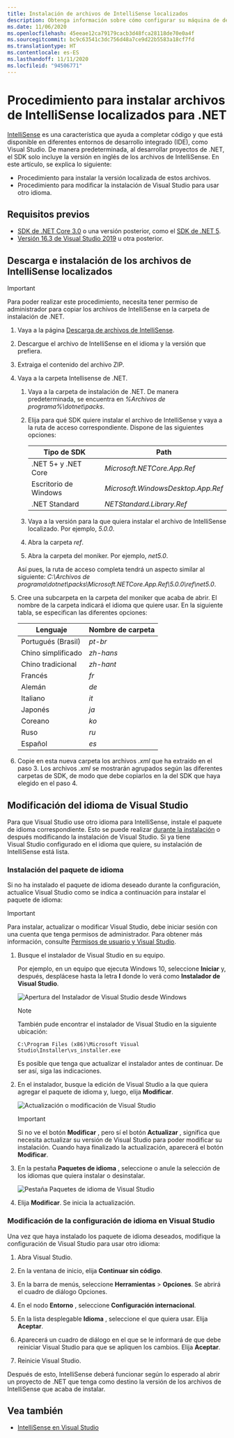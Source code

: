 ```yaml
---
title: Instalación de archivos de IntelliSense localizados
description: Obtenga información sobre cómo configurar su máquina de desarrollo con el fin de usar archivos de IntelliSense localizados para los proyectos de .NET 5+ (incluido .NET Core) en Visual Studio.
ms.date: 11/06/2020
ms.openlocfilehash: 45eeae12ca79179cacb3d48fca28118de70e0a4f
ms.sourcegitcommit: bc9c63541c3dc756d48a7ce9d22b5583a18cf7fd
ms.translationtype: HT
ms.contentlocale: es-ES
ms.lasthandoff: 11/11/2020
ms.locfileid: "94506771"
---
```

# <a name="how-to-install-localized-intellisense-files-for-net"></a>Procedimiento para instalar archivos de IntelliSense localizados para .NET

[IntelliSense](/visualstudio/ide/using-intellisense) es una característica que ayuda a completar código y que está disponible en diferentes entornos de desarrollo integrado (IDE), como Visual Studio. De manera predeterminada, al desarrollar proyectos de .NET, el SDK solo incluye la versión en inglés de los archivos de IntelliSense. En este artículo, se explica lo siguiente:

- Procedimiento para instalar la versión localizada de estos archivos.
- Procedimiento para modificar la instalación de Visual Studio para usar otro idioma.

## <a name="prerequisites"></a>Requisitos previos

- [SDK de .NET Core 3.0](https://dotnet.microsoft.com/download/dotnet-core) o una versión posterior, como el [SDK de .NET 5](https://dotnet.microsoft.com/download/dotnet/5.0).
- [Versión 16.3 de Visual Studio 2019](https://visualstudio.microsoft.com/downloads/?utm_medium=microsoft&utm_source=docs.microsoft.com&utm_campaign=inline+link&utm_content=download+vs2019) u otra posterior.

## <a name="download-and-install-the-localized-intellisense-files"></a>Descarga e instalación de los archivos de IntelliSense localizados

> [!IMPORTANT]
> Para poder realizar este procedimiento, necesita tener permiso de administrador para copiar los archivos de IntelliSense en la carpeta de instalación de .NET.

1. Vaya a la página [Descarga de archivos de IntelliSense](https://dotnet.microsoft.com/download/intellisense).

1. Descargue el archivo de IntelliSense en el idioma y la versión que prefiera.

1. Extraiga el contenido del archivo ZIP.

1. Vaya a la carpeta Intellisense de .NET.

   1. Vaya a la carpeta de instalación de .NET. De manera predeterminada, se encuentra en *%Archivos de programa%\dotnet\packs*.
   1. Elija para qué SDK quiere instalar el archivo de IntelliSense y vaya a la ruta de acceso correspondiente. Dispone de las siguientes opciones:

      | Tipo de SDK              | Path                               |
      |-----------------------|------------------------------------|
      | .NET 5+ y .NET Core | *Microsoft.NETCore.App.Ref*        |
      | Escritorio de Windows       | *Microsoft.WindowsDesktop.App.Ref* |
      | .NET Standard         | *NETStandard.Library.Ref*          |

   1. Vaya a la versión para la que quiera instalar el archivo de IntelliSense localizado. Por ejemplo, *5.0.0*.
   1. Abra la carpeta *ref*.
   1. Abra la carpeta del moniker. Por ejemplo, *net5.0*.

   Así pues, la ruta de acceso completa tendrá un aspecto similar al siguiente: *C:\Archivos de programa\dotnet\packs\Microsoft.NETCore.App.Ref\5.0.0\ref\net5.0*.

1. Cree una subcarpeta en la carpeta del moniker que acaba de abrir. El nombre de la carpeta indicará el idioma que quiere usar. En la siguiente tabla, se especifican las diferentes opciones:

   | Lenguaje              | Nombre de carpeta |
   | --------------------- | ----------- |
   | Portugués (Brasil)  | *pt-br*     |
   | Chino simplificado  | *zh-hans*   |
   | Chino tradicional | *zh-hant*   |
   | Francés                | *fr*        |
   | Alemán                | *de*        |
   | Italiano               | *it*        |
   | Japonés              | *ja*        |
   | Coreano                | *ko*        |
   | Ruso               | *ru*        |
   | Español               | *es*        |

1. Copie en esta nueva carpeta los archivos *.xml* que ha extraído en el paso 3. Los archivos *.xml* se mostrarán agrupados según las diferentes carpetas de SDK, de modo que debe copiarlos en la del SDK que haya elegido en el paso 4.

## <a name="modify-visual-studio-language"></a>Modificación del idioma de Visual Studio

Para que Visual Studio use otro idioma para IntelliSense, instale el paquete de idioma correspondiente. Esto se puede realizar [durante la instalación](/visualstudio/install/install-visual-studio#step-6---install-language-packs-optional) o después modificando la instalación de Visual Studio. Si ya tiene Visual Studio configurado en el idioma que quiere, su instalación de IntelliSense está lista.

### <a name="install-the-language-pack"></a>Instalación del paquete de idioma

Si no ha instalado el paquete de idioma deseado durante la configuración, actualice Visual Studio como se indica a continuación para instalar el paquete de idioma:

> [!IMPORTANT]
> Para instalar, actualizar o modificar Visual Studio, debe iniciar sesión con una cuenta que tenga permisos de administrador. Para obtener más información, consulte [Permisos de usuario y Visual Studio](/visualstudio/ide/user-permissions-and-visual-studio).

1. Busque el instalador de Visual Studio en su equipo.

   Por ejemplo, en un equipo que ejecuta Windows 10, seleccione **Iniciar** y, después, desplácese hasta la letra **I** donde lo verá como **Instalador de Visual Studio**.

   ![Apertura del Instalador de Visual Studio desde Windows](./media/localized-intellisense/vs-installer-windows-start.png)

   > [!NOTE]
   > También pude encontrar el instalador de Visual Studio en la siguiente ubicación:
   >
   > `C:\Program Files (x86)\Microsoft Visual Studio\Installer\vs_installer.exe`

   Es posible que tenga que actualizar el instalador antes de continuar. De ser así, siga las indicaciones.

1. En el instalador, busque la edición de Visual Studio a la que quiera agregar el paquete de idioma y, luego, elija **Modificar**.

   ![Actualización o modificación de Visual Studio](./media/localized-intellisense/vs-installer-modify.png)

   > [!IMPORTANT]
   > Si no ve el botón **Modificar** , pero sí el botón **Actualizar** , significa que necesita actualizar su versión de Visual Studio para poder modificar su instalación.
   > Cuando haya finalizado la actualización, aparecerá el botón **Modificar**.

1. En la pestaña **Paquetes de idioma** , seleccione o anule la selección de los idiomas que quiera instalar o desinstalar.

   ![Pestaña Paquetes de idioma de Visual Studio](./media/localized-intellisense/vs-modify-language-packs.png)

1. Elija **Modificar**. Se inicia la actualización.

### <a name="modify-language-settings-in-visual-studio"></a>Modificación de la configuración de idioma en Visual Studio

Una vez que haya instalado los paquete de idioma deseados, modifique la configuración de Visual Studio para usar otro idioma:

1. Abra Visual Studio.

1. En la ventana de inicio, elija **Continuar sin código**.

1. En la barra de menús, seleccione **Herramientas** > **Opciones**. Se abrirá el cuadro de diálogo Opciones.

1. En el nodo **Entorno** , seleccione **Configuración internacional**.

1. En la lista desplegable **Idioma** , seleccione el que quiera usar. Elija **Aceptar**.

1. Aparecerá un cuadro de diálogo en el que se le informará de que debe reiniciar Visual Studio para que se apliquen los cambios. Elija **Aceptar**.

1. Reinicie Visual Studio.

Después de esto, IntelliSense deberá funcionar según lo esperado al abrir un proyecto de .NET que tenga como destino la versión de los archivos de IntelliSense que acaba de instalar.

## <a name="see-also"></a>Vea también

- [IntelliSense en Visual Studio](/visualstudio/ide/using-intellisense)
